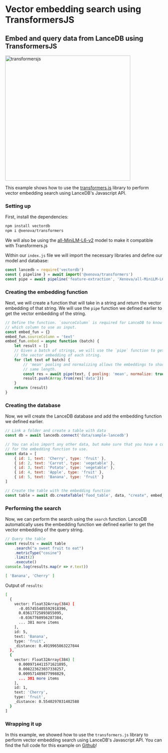 # Vector embedding search using TransformersJS

## Embed and query data from LanceDB using TransformersJS

<img id="splash" width="400" alt="transformersjs" src="https://github.com/lancedb/lancedb/assets/43097991/88a31e30-3d6f-4eef-9216-4b7c688f1b4f">

This example shows how to use the [transformers.js](https://github.com/xenova/transformers.js) library to perform vector embedding search using LanceDB's Javascript API.


### Setting up
First, install the dependencies:
```bash
npm install vectordb
npm i @xenova/transformers
```

We will also be using the [all-MiniLM-L6-v2](https://huggingface.co/Xenova/all-MiniLM-L6-v2) model to make it compatible with Transformers.js

Within our `index.js` file we will import the necessary libraries and define our model and database:

```javascript
const lancedb = require('vectordb')
const { pipeline } = await import('@xenova/transformers')
const pipe = await pipeline('feature-extraction', 'Xenova/all-MiniLM-L6-v2');
```

### Creating the embedding function

Next, we will create a function that will take in a string and return the vector embedding of that string. We will use the `pipe` function we defined earlier to get the vector embedding of the string.

```javascript
// Define the function. `sourceColumn` is required for LanceDB to know
// which column to use as input.
const embed_fun = {}
embed_fun.sourceColumn = 'text'
embed_fun.embed = async function (batch) {
    let result = []
    // Given a batch of strings, we will use the `pipe` function to get
    // the vector embedding of each string.
    for (let text of batch) {
        // 'mean' pooling and normalizing allows the embeddings to share the
        // same length.
        const res = await pipe(text, { pooling: 'mean', normalize: true })
        result.push(Array.from(res['data']))
    }
    return (result)
}
```

### Creating the database

Now, we will create the LanceDB database and add the embedding function we defined earlier.

```javascript
// Link a folder and create a table with data
const db = await lancedb.connect('data/sample-lancedb')

// You can also import any other data, but make sure that you have a column
// for the embedding function to use.
const data = [
    { id: 1, text: 'Cherry', type: 'fruit' },
    { id: 2, text: 'Carrot', type: 'vegetable' },
    { id: 3, text: 'Potato', type: 'vegetable' },
    { id: 4, text: 'Apple', type: 'fruit' },
    { id: 5, text: 'Banana', type: 'fruit' }
]

// Create the table with the embedding function
const table = await db.createTable('food_table', data, "create", embed_fun)
```

### Performing the search

Now, we can perform the search using the `search` function. LanceDB automatically uses the embedding function we defined earlier to get the vector embedding of the query string.

```javascript
// Query the table
const results = await table
    .search("a sweet fruit to eat")
    .metricType("cosine")
    .limit(2)
    .execute()
console.log(results.map(r => r.text))
```
```bash
[ 'Banana', 'Cherry' ]
```

Output of `results`:
```bash
[
  {
    vector: Float32Array(384) [
      -0.057455405592918396,
      0.03617725893855095,
      -0.0367760956287384,
      ... 381 more items
    ],
    id: 5,
    text: 'Banana',
    type: 'fruit',
    _distance: 0.4919965863227844
  },
  {
    vector: Float32Array(384) [
      0.0009714411571621895,
      0.008223623037338257,
      0.009571489877998829,
      ... 381 more items
    ],
    id: 1,
    text: 'Cherry',
    type: 'fruit',
    _distance: 0.5540297031402588
  }
]
```

### Wrapping it up

In this example, we showed how to use the `transformers.js` library to perform vector embedding search using LanceDB's Javascript API. You can find the full code for this example on [Github](https://github.com/lancedb/lancedb/blob/main/node/examples/js-transformers/index.js)!
